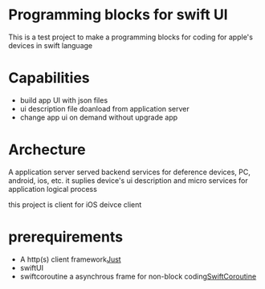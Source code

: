 # Programming blocks for swift UI

This is a test project to make a programming blocks for coding for apple's devices in swift language

# Capabilities
- build app UI with json files 
- ui description file doanload from application server
- change app ui on demand without upgrade app

# Archecture

A application server served backend services for deference devices, PC, android, ios, etc. it suplies device's ui description and micro services for application logical process

this project is client for iOS deivce client

# prerequirements

- A http(s) client framework[Just](https://github.com/dduan/Just)
- swiftUI
- swiftcoroutine a asynchrous frame for non-block coding[SwiftCoroutine](https://github.com/belozierov/SwiftCoroutine)
 

